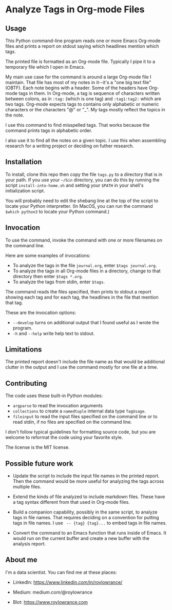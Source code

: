 # Analyze Tags in Org-mode Files

## Usage

This Python command-line program reads one or more Emacs Org-mode
files and prints a report on stdout saying which headlines mention
which tags.

The printed file is formatted as an Org-mode file. Typically I pipe it
to a temporary file which I open in Emacs.

My main use case for the command is around a large Org-mode file I
maintain. That file has most of my notes in it--it's a "one big text
file" (OBTF).  Each note begins with a header. Some of the headers
have Org-mode tags in them. In Org-mode, a tag is sequence of
characters written between colons, as in `:tag:` (which is one tag)
and `:tag1:tag2:` which are two tags. Org-mode expects tags to
contains only alphabetic or numeric characters or the characters "@"
or "_". My tags mostly reflect the topics in the note.

I use this command to find misspelled tags. That works because the
command prints tags in alphabetic order.

I also use it to find all the notes on a given topic. I use this when
assembling research for a writing project or deciding on futher
research.

## Installation

To install, clone this repo then copy the file `tags.py` to a
directory that is in your path. If you use your `~/bin` directory, you
can do this by running the script `install-into-home.sh` and setting
your `$PATH` in your shell's initialization script.

You will probably need to edit the shebang line at the top of the
script to locate your Python interpretter. (In MacOS, you can run the
command `$which python3` to locate your Python command.)

## Invocation

To use the command, invoke the command with one or more filenames on the command line.

Here are some examples of invocations:
- To analyze the tags in the file `journal.org`, enter `$tags journal.org`.
- To analyze the tags in all Org-mode files in a directory, change to that directory then enter `$tags *.org`.
- To analyze the tags from stdin, enter `$tags`.

The command reads the files specified, then prints to stdout a report
showing each tag and for each tag, the headlines in the file that
mention that tag.

These are the invocation options:
- `--develop` turns on additional output that I found useful as I wrote the program.
- `-h` and `--help` write help text to stdout.

## Limitations

The printed report doesn't include the file name as that would be additional clutter in the output and I use the command mostly for one file at a time.

## Contributing

The code uses these built-in Python modules:
- `argparse` to read the invocation arguments
- `collections` to create a `namedtuple` internal data type `TagUsage`.
- `fileinput` to read the input files specified on the command line or to read stdin, if no files are specified on the command line.

I don't follow typical guidelines for formatting source code, but you
are welcome to reformat the code using your favorite style.

The license is the MIT license.

## Possible future work

- Update the script to include the input file names in the printed
  report. Then the command would be more useful for analyzing the tags
  across multiple files.

- Extend the kinds of file analyzed to include markdown files. These
  have a tag syntax different from that used in Org-mode files.

- Build a companion capability, possibly in the same script, to
  analyze tags in file names. That requires deciding on a convention
  for putting tags in file names. I use ` -- {tag} {tag}...` to embed
  tags in file names.

- Convert the command to an Emacs function that runs inside of
  Emacs. It would run on the current buffer and create a new buffer
  with the analysis report.

## About me

I'm a data scientist. You can find me at these places:

- LinkedIn: https://www.linkedin.com/in/roylowrance/

- Medium: medium.com/@roylowrance

- Blot: https://www.roylowrance.com
